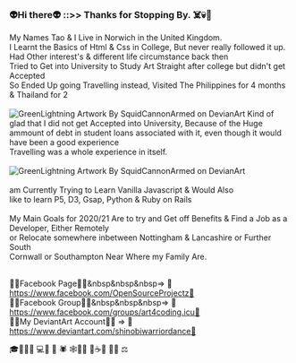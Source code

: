 ### 👽Hi there👽 ::>> Thanks for Stopping By. ☠️💀👻  

<span align="center">My Names Tao & I Live in Norwich in the United Kingdom.</span>
<br>
<span>I Learnt the Basics of Html & Css in College, But never really followed it up.<br>
      Had Other interest's & different life circumstance back then<br>
      Tried to Get into University to Study Art Straight after college but didn't get Accepted<br>
      So Ended Up going Travelling instead, Visited The Philippines for 4 months & Thailand for 2<br>
      <br>
</span>
  ![GreenLightning Artwork By SquidCannonArmed on DevianArt](/Rsc/GreenLightningV2i.jpg)
<span align="center">
   Kind of glad that I did not get Accepted into University, Because of the Huge ammount of debt
   in student loans associated with it, even though it would have been a good experience<br>
   Travelling was a whole experience in itself.<br>
        <br>
</span> 
  ![GreenLightning Artwork By SquidCannonArmed on DevianArt](/Rsc/JWildFire.LaserArray54.png)  
<span align="center">  
  am Currently Trying to Learn Vanilla Javascript & Would Also<br>
  like to learn P5, D3, Gsap, Python & Ruby on Rails<br> 
</span><br>
<span align="center">
  My Main Goals for 2020/21 Are to try and Get off Benefits & Find a Job as a Developer, Either Remotely<br>
  or Relocate somewhere inbetween Nottingham & Lancashire or Further South<br> 
      Cornwall or Southampton Near Where my Family Are.<br>
</span><br>

🌴🌳Facebook Page🌳🌴&nbsp&nbsp&nbsp=> 💎https://www.facebook.com/OpenSourceProjectz💎<br>
🌴🌳Facebook Group🌳🌴&nbsp&nbsp&nbsp=> 💎https://www.facebook.com/groups/art4coding.icu💎<br>
🌴🌳My DeviantArt Account🌳🌴 => 💎https://www.deviantart.com/shinobiwarriordance💎<br>


🎓👨🏽‍💻  💻🦟 🦗 🕷 🕸🌳🌴 🌱☕️🍺 🍻💎 ⚖️ 
<!--
**MistaKistHur/MistaKistHur** is a ✨ _special_ ✨ repository because its `README.md` (this file) appears on your GitHub profile.
  Here are some ideas to get you started:

      - 🔭 I’m currently working on ...
      - 🌱 I’m currently learning ...
      - 👯 I’m looking to collaborate on ...
      - 🤔 I’m looking for help with ...
      - 💬 Ask me about ...
      - 📫 How to reach me: ...
      - 😄 Pronouns: ...
      - ⚡ Fun fact: ...
-->

